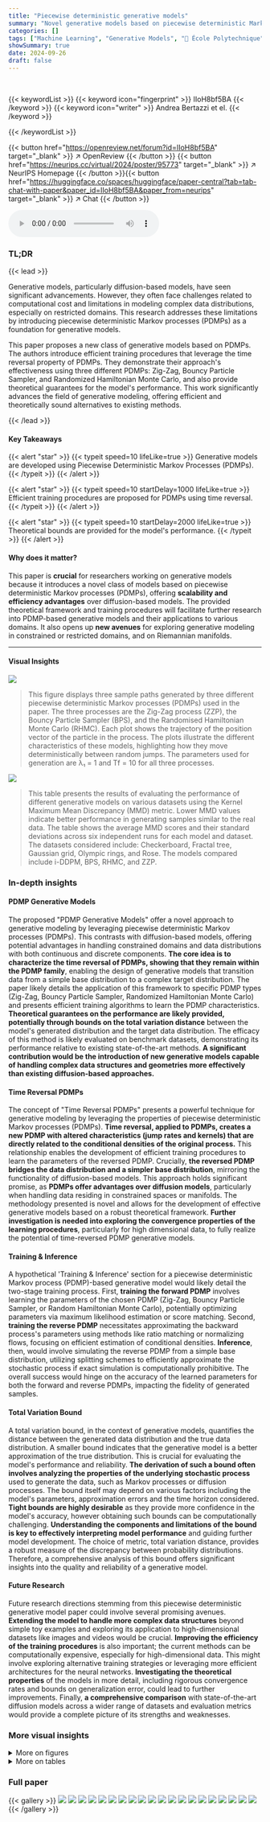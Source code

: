 ```yaml
---
title: "Piecewise deterministic generative models"
summary: "Novel generative models based on piecewise deterministic Markov processes (PDMPs) are introduced, offering efficient training procedures and theoretical guarantees, surpassing diffusion-based models i..."
categories: []
tags: ["Machine Learning", "Generative Models", "🏢 École Polytechnique",]
showSummary: true
date: 2024-09-26
draft: false
---
```


<br>

{{< keywordList >}}
{{< keyword icon="fingerprint" >}} IIoH8bf5BA {{< /keyword >}}
{{< keyword icon="writer" >}} Andrea Bertazzi et el. {{< /keyword >}}
 
{{< /keywordList >}}

{{< button href="https://openreview.net/forum?id=IIoH8bf5BA" target="_blank" >}}
↗ OpenReview
{{< /button >}}
{{< button href="https://neurips.cc/virtual/2024/poster/95773" target="_blank" >}}
↗ NeurIPS Homepage
{{< /button >}}{{< button href="https://huggingface.co/spaces/huggingface/paper-central?tab=tab-chat-with-paper&paper_id=IIoH8bf5BA&paper_from=neurips" target="_blank" >}}
↗ Chat
{{< /button >}}



<audio controls>
    <source src="https://ai-paper-reviewer.com/IIoH8bf5BA/podcast.wav" type="audio/wav">
    Your browser does not support the audio element.
</audio>


### TL;DR


{{< lead >}}

Generative models, particularly diffusion-based models, have seen significant advancements. However, they often face challenges related to computational cost and limitations in modeling complex data distributions, especially on restricted domains.  This research addresses these limitations by introducing piecewise deterministic Markov processes (PDMPs) as a foundation for generative models. 

This paper proposes a new class of generative models based on PDMPs.  The authors introduce efficient training procedures that leverage the time reversal property of PDMPs.  They demonstrate their approach's effectiveness using three different PDMPs: Zig-Zag, Bouncy Particle Sampler, and Randomized Hamiltonian Monte Carlo, and also provide theoretical guarantees for the model's performance. This work significantly advances the field of generative modeling, offering efficient and theoretically sound alternatives to existing methods.

{{< /lead >}}


#### Key Takeaways

{{< alert "star" >}}
{{< typeit speed=10 lifeLike=true >}} Generative models are developed using Piecewise Deterministic Markov Processes (PDMPs). {{< /typeit >}}
{{< /alert >}}

{{< alert "star" >}}
{{< typeit speed=10 startDelay=1000 lifeLike=true >}} Efficient training procedures are proposed for PDMPs using time reversal. {{< /typeit >}}
{{< /alert >}}

{{< alert "star" >}}
{{< typeit speed=10 startDelay=2000 lifeLike=true >}} Theoretical bounds are provided for the model's performance. {{< /typeit >}}
{{< /alert >}}

#### Why does it matter?
This paper is **crucial** for researchers working on generative models because it introduces a novel class of models based on piecewise deterministic Markov processes (PDMPs), offering **scalability and efficiency advantages** over diffusion-based models.  The provided theoretical framework and training procedures will facilitate further research into PDMP-based generative models and their applications to various domains. It also opens up **new avenues** for exploring generative modeling in constrained or restricted domains, and on Riemannian manifolds.

------
#### Visual Insights



![](https://ai-paper-reviewer.com/IIoH8bf5BA/figures_2_1.jpg)

> This figure displays three sample paths generated by three different piecewise deterministic Markov processes (PDMPs) used in the paper. The three processes are the Zig-Zag process (ZZP), the Bouncy Particle Sampler (BPS), and the Randomised Hamiltonian Monte Carlo (RHMC).  Each plot shows the trajectory of the position vector of the particle in the process. The plots illustrate the different characteristics of these models, highlighting how they move deterministically between random jumps.  The parameters used for generation are λ₁ = 1 and Tf = 10 for all three processes.





![](https://ai-paper-reviewer.com/IIoH8bf5BA/tables_8_1.jpg)

> This table presents the results of evaluating the performance of different generative models on various datasets using the Kernel Maximum Mean Discrepancy (MMD) metric. Lower MMD values indicate better performance in generating samples similar to the real data.  The table shows the average MMD scores and their standard deviations across six independent runs for each model and dataset. The datasets considered include: Checkerboard, Fractal tree, Gaussian grid, Olympic rings, and Rose. The models compared include i-DDPM, BPS, RHMC, and ZZP.





### In-depth insights


#### PDMP Generative Models
The proposed "PDMP Generative Models" offer a novel approach to generative modeling by leveraging piecewise deterministic Markov processes (PDMPs).  This contrasts with diffusion-based models, offering potential advantages in handling constrained domains and data distributions with both continuous and discrete components.  **The core idea is to characterize the time reversal of PDMPs, showing that they remain within the PDMP family**, enabling the design of generative models that transition data from a simple base distribution to a complex target distribution.  The paper likely details the application of this framework to specific PDMP types (Zig-Zag, Bouncy Particle Sampler, Randomized Hamiltonian Monte Carlo) and presents efficient training algorithms to learn the PDMP characteristics.  **Theoretical guarantees on the performance are likely provided, potentially through bounds on the total variation distance** between the model's generated distribution and the target data distribution.  The efficacy of this method is likely evaluated on benchmark datasets, demonstrating its performance relative to existing state-of-the-art methods.  **A significant contribution would be the introduction of new generative models capable of handling complex data structures and geometries more effectively than existing diffusion-based approaches.**

#### Time Reversal PDMPs
The concept of "Time Reversal PDMPs" presents a powerful technique for generative modeling by leveraging the properties of piecewise deterministic Markov processes (PDMPs).  **Time reversal, applied to PDMPs, creates a new PDMP with altered characteristics (jump rates and kernels) that are directly related to the conditional densities of the original process.** This relationship enables the development of efficient training procedures to learn the parameters of the reversed PDMP.  Crucially, **the reversed PDMP bridges the data distribution and a simpler base distribution**, mirroring the functionality of diffusion-based models. This approach holds significant promise, as **PDMPs offer advantages over diffusion models**, particularly when handling data residing in constrained spaces or manifolds. The methodology presented is novel and allows for the development of effective generative models based on a robust theoretical framework.  **Further investigation is needed into exploring the convergence properties of the learning procedures**, particularly for high dimensional data, to fully realize the potential of time-reversed PDMP generative models.

#### Training & Inference
A hypothetical 'Training & Inference' section for a piecewise deterministic Markov process (PDMP)-based generative model would likely detail the two-stage training process.  First, **training the forward PDMP** involves learning the parameters of the chosen PDMP (Zig-Zag, Bouncy Particle Sampler, or Random Hamiltonian Monte Carlo), potentially optimizing parameters via maximum likelihood estimation or score matching.  Second, **training the reverse PDMP** necessitates approximating the backward process's parameters using methods like ratio matching or normalizing flows, focusing on efficient estimation of conditional densities.  **Inference**, then, would involve simulating the reverse PDMP from a simple base distribution, utilizing splitting schemes to efficiently approximate the stochastic process if exact simulation is computationally prohibitive.  The overall success would hinge on the accuracy of the learned parameters for both the forward and reverse PDMPs, impacting the fidelity of generated samples.

#### Total Variation Bound
A total variation bound, in the context of generative models, quantifies the distance between the generated data distribution and the true data distribution.  A smaller bound indicates that the generative model is a better approximation of the true distribution. This is crucial for evaluating the model's performance and reliability. **The derivation of such a bound often involves analyzing the properties of the underlying stochastic process** used to generate the data, such as Markov processes or diffusion processes. The bound itself may depend on various factors including the model's parameters, approximation errors and the time horizon considered.  **Tight bounds are highly desirable** as they provide more confidence in the model's accuracy, however obtaining such bounds can be computationally challenging.  **Understanding the components and limitations of the bound is key to effectively interpreting model performance** and guiding further model development.  The choice of metric, total variation distance, provides a robust measure of the discrepancy between probability distributions. Therefore, a comprehensive analysis of this bound offers significant insights into the quality and reliability of a generative model.

#### Future Research
Future research directions stemming from this piecewise deterministic generative model paper could involve several promising avenues.  **Extending the model to handle more complex data structures** beyond simple toy examples and exploring its application to high-dimensional datasets like images and videos would be crucial.  **Improving the efficiency of the training procedures** is also important; the current methods can be computationally expensive, especially for high-dimensional data. This might involve exploring alternative training strategies or leveraging more efficient architectures for the neural networks.  **Investigating the theoretical properties** of the models in more detail, including rigorous convergence rates and bounds on generalization error, could lead to further improvements.  Finally, **a comprehensive comparison** with state-of-the-art diffusion models across a wider range of datasets and evaluation metrics would provide a complete picture of its strengths and weaknesses.


### More visual insights

<details>
<summary>More on figures
</summary>


![](https://ai-paper-reviewer.com/IIoH8bf5BA/figures_8_1.jpg)

> This figure compares the results of generating synthetic datasets using three different Piecewise Deterministic Markov Process (PDMP)-based generative models (ZZP, BPS, RHMC) and the improved denoising diffusion probabilistic model (i-DDPM).  Each model is used to generate samples for two different datasets (Fractal tree and Olympic rings), and the visual results are shown for comparison.  The figure demonstrates that PDMP-based models are able to capture finer details in the generated samples for these datasets.


![](https://ai-paper-reviewer.com/IIoH8bf5BA/figures_9_1.jpg)

> This figure shows a comparison of the performance of different generative models (i-DDPM, BPS, RHMC, ZZP) on the Rose dataset in terms of Maximum Mean Discrepancy (MMD) and computational runtime. The x-axis represents the total computational time in milliseconds, and the y-axis shows the MMD score, a measure of the discrepancy between the generated and true data distributions.  Lower MMD values indicate better performance. The plot reveals that the PDMP-based models (BPS, RHMC, ZZP) are generally faster and achieve lower MMD scores compared to i-DDPM, particularly when considering the computational time of generating samples with a given level of quality.


![](https://ai-paper-reviewer.com/IIoH8bf5BA/figures_9_2.jpg)

> This figure compares the sample quality of RHMC and i-DDPM models for a small number of reverse steps (2 and 10).  The top row shows results for a Gaussian grid dataset, while the bottom row shows results for a rose dataset.  The goal is to visually demonstrate the relative performance of each model when using only a few reverse diffusion steps, highlighting how RHMC generates samples closer to the true data distribution in such scenarios.


![](https://ai-paper-reviewer.com/IIoH8bf5BA/figures_19_1.jpg)

> This figure displays three plots showing sample paths for the position vector of three different piecewise deterministic Markov processes (PDMPs): the Zig-Zag process (ZZP), the Bouncy Particle Sampler (BPS), and the Randomised Hamiltonian Monte Carlo (RHMC).  Each plot illustrates the trajectory of the particle's position over time. The parameters λ₁ = 1 and Tf = 10 are consistent across all three processes.  The plots provide a visual representation of the distinct dynamic behaviors of these PDMPs.


![](https://ai-paper-reviewer.com/IIoH8bf5BA/figures_29_1.jpg)

> This figure compares the results of generating synthetic datasets using different methods: ZZP, BPS, RHMC, and i-DDPM.  Each method generates samples for several two-dimensional datasets, and the visual comparison allows one to assess the quality of each method's output.  In particular, it seems to show that ZZP and BPS produce slightly more detailed results, compared to RHMC and i-DDPM.


![](https://ai-paper-reviewer.com/IIoH8bf5BA/figures_30_1.jpg)

> This figure shows samples generated by a Zig-Zag Process (ZZP)-based generative model trained on the MNIST dataset.  Each image is a generated digit, showcasing the model's ability to produce handwritten digits similar to those in the training data.


</details>




<details>
<summary>More on tables
</summary>


![](https://ai-paper-reviewer.com/IIoH8bf5BA/tables_9_1.jpg)
> This table presents the results of the Maximum Mean Discrepancy (MMD) metric for different numbers of backward steps using four different generative models: i-DDPM, BPS, RHMC, and ZZP.  The lower the MMD value, the better the model's performance in generating samples that resemble the true data distribution. The table also shows the computational time per step for each model. The Rose dataset is one of several datasets used to evaluate the performance of the different models, which are all based on Piecewise Deterministic Markov Processes (PDMPs).

![](https://ai-paper-reviewer.com/IIoH8bf5BA/tables_20_1.jpg)
> This table presents the results of comparing different generative models using the Kernel Maximum Mean Discrepancy (MMD) metric.  The models compared are i-DDPM, and three piecewise deterministic Markov process (PDMP) based models: Zig-Zag Process (ZZP), Bouncy Particle Sampler (BPS), and Randomised Hamiltonian Monte Carlo (RHMC). The MMD values are averaged over six runs, and the standard deviations are also reported. Lower MMD scores indicate better performance.

![](https://ai-paper-reviewer.com/IIoH8bf5BA/tables_22_1.jpg)
> This table summarizes the backward jump rates and kernels for three piecewise deterministic Markov processes (PDMPs): Zig-Zag process (ZZP), Randomised Hamiltonian Monte Carlo (RHMC), and Bouncy Particle Sampler (BPS).  For each process, it shows how the backward jump rates and kernels are expressed in terms of the forward process' conditional densities. These expressions are crucial for constructing the time-reversed PDMPs, which are fundamental to the generative modeling approach proposed in the paper.

![](https://ai-paper-reviewer.com/IIoH8bf5BA/tables_22_2.jpg)
> This table presents the results of comparing the performance of different generative models (i-DDPM, ZZP, BPS, RHMC) on several datasets.  The metric used is the Maximum Mean Discrepancy (MMD), which quantifies the difference between the generated data distribution and the true data distribution. Lower MMD values indicate better performance. The table shows the mean MMD and the corresponding standard deviation across six runs for each model and dataset.  This allows for a statistical comparison of the different methods' efficacy in generating data that closely matches the original data distributions.

![](https://ai-paper-reviewer.com/IIoH8bf5BA/tables_24_1.jpg)
> This table presents the results of comparing the performance of different generative models, including the proposed Piecewise Deterministic Markov Process (PDMP) based models and the improved denoising diffusion probabilistic model (i-DDPM).  The metric used is the Maximum Mean Discrepancy (MMD), which measures the difference between the data distribution and the distribution generated by each model. Lower MMD values indicate better performance.  The table shows the average MMD and standard deviation across six runs for each model on five different datasets.

![](https://ai-paper-reviewer.com/IIoH8bf5BA/tables_28_1.jpg)
> This table shows the mean 2-Wasserstein distances (W2) for different refresh rates (0.0, 0.1, 0.5, 1.0, 2.0, 5.0, 10.0) on a Gaussian grid dataset. The results are averaged over 10 runs for each of the three processes (BPS, RHMC, ZZP).  Lower values indicate better performance.

![](https://ai-paper-reviewer.com/IIoH8bf5BA/tables_28_2.jpg)
> This table presents the mean 2-Wasserstein distances (W2) for different time horizons (2, 5, 10, 15) for three different piecewise deterministic Markov processes (BPS, HMC, ZZP). The results are averaged over 10 runs, and lower values indicate better performance of the generative models.

</details>




### Full paper

{{< gallery >}}
<img src="https://ai-paper-reviewer.com/IIoH8bf5BA/1.png" class="grid-w50 md:grid-w33 xl:grid-w25" />
<img src="https://ai-paper-reviewer.com/IIoH8bf5BA/2.png" class="grid-w50 md:grid-w33 xl:grid-w25" />
<img src="https://ai-paper-reviewer.com/IIoH8bf5BA/3.png" class="grid-w50 md:grid-w33 xl:grid-w25" />
<img src="https://ai-paper-reviewer.com/IIoH8bf5BA/4.png" class="grid-w50 md:grid-w33 xl:grid-w25" />
<img src="https://ai-paper-reviewer.com/IIoH8bf5BA/5.png" class="grid-w50 md:grid-w33 xl:grid-w25" />
<img src="https://ai-paper-reviewer.com/IIoH8bf5BA/6.png" class="grid-w50 md:grid-w33 xl:grid-w25" />
<img src="https://ai-paper-reviewer.com/IIoH8bf5BA/7.png" class="grid-w50 md:grid-w33 xl:grid-w25" />
<img src="https://ai-paper-reviewer.com/IIoH8bf5BA/8.png" class="grid-w50 md:grid-w33 xl:grid-w25" />
<img src="https://ai-paper-reviewer.com/IIoH8bf5BA/9.png" class="grid-w50 md:grid-w33 xl:grid-w25" />
<img src="https://ai-paper-reviewer.com/IIoH8bf5BA/10.png" class="grid-w50 md:grid-w33 xl:grid-w25" />
<img src="https://ai-paper-reviewer.com/IIoH8bf5BA/11.png" class="grid-w50 md:grid-w33 xl:grid-w25" />
<img src="https://ai-paper-reviewer.com/IIoH8bf5BA/12.png" class="grid-w50 md:grid-w33 xl:grid-w25" />
<img src="https://ai-paper-reviewer.com/IIoH8bf5BA/13.png" class="grid-w50 md:grid-w33 xl:grid-w25" />
<img src="https://ai-paper-reviewer.com/IIoH8bf5BA/14.png" class="grid-w50 md:grid-w33 xl:grid-w25" />
<img src="https://ai-paper-reviewer.com/IIoH8bf5BA/15.png" class="grid-w50 md:grid-w33 xl:grid-w25" />
<img src="https://ai-paper-reviewer.com/IIoH8bf5BA/16.png" class="grid-w50 md:grid-w33 xl:grid-w25" />
<img src="https://ai-paper-reviewer.com/IIoH8bf5BA/17.png" class="grid-w50 md:grid-w33 xl:grid-w25" />
<img src="https://ai-paper-reviewer.com/IIoH8bf5BA/18.png" class="grid-w50 md:grid-w33 xl:grid-w25" />
<img src="https://ai-paper-reviewer.com/IIoH8bf5BA/19.png" class="grid-w50 md:grid-w33 xl:grid-w25" />
<img src="https://ai-paper-reviewer.com/IIoH8bf5BA/20.png" class="grid-w50 md:grid-w33 xl:grid-w25" />
{{< /gallery >}}